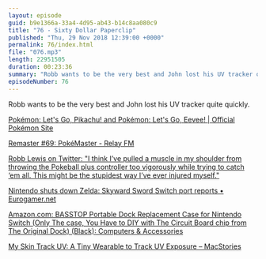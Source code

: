 ```yaml
---
layout: episode
guid: b9e1366a-33a4-4d95-ab43-b14c8aa080c9
title: "76 - Sixty Dollar Paperclip"
published: "Thu, 29 Nov 2018 12:39:00 +0000"
permalink: 76/index.html
file: "076.mp3"
length: 22951505
duration: 00:23:36
summary: "Robb wants to be the very best and John lost his UV tracker quite quickly."
episodeNumber: 76
---
```


Robb wants to be the very best and John lost his UV tracker quite quickly.

[Pokémon: Let's Go, Pikachu! and Pokémon: Let's Go, Eevee! | Official Pokémon Site](https://pokemonletsgo.pokemon.com/en-gb/)

[Remaster #69: PokéMaster - Relay FM](https://www.relay.fm/remaster/69)

[Robb Lewis on Twitter: "I think I’ve pulled a muscle in my shoulder from throwing the Pokeball plus controller too vigorously while trying to catch ‘em all. This might be the stupidest way I’ve ever injured myself."](https://twitter.com/rmlewisuk/status/1065217083955470336)

[Nintendo shuts down Zelda: Skyward Sword Switch port reports • Eurogamer.net](https://www.eurogamer.net/articles/2018-11-26-nintendo-fans-excited-by-zelda-skyward-sword-nintendo-switch-port-reports)

[Amazon.com: BASSTOP Portable Dock Replacement Case for Nintendo Switch (Only The case, You Have to DIY with The Circuit Board chip from The Original Dock) (Black): Computers & Accessories](https://www.amazon.com/gp/product/B071YVC3NJ/ref=oh_aui_detailpage_o03_s00?ie=UTF8&psc=1)

[My Skin Track UV: A Tiny Wearable to Track UV Exposure – MacStories](https://www.macstories.net/reviews/my-skin-track-uv-a-tiny-wearable-to-track-uv-exposure/)
